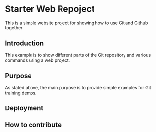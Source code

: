 # Starter Web Repoject

This is a simple website project for showing how to use Git and Github together

## Introduction

This example is to show different parts of the Git repository and various commands using a web project.

## Purpose

As stated above, the main purpose is to provide simple examples for Git training demos.

## Deployment
## How to contribute
